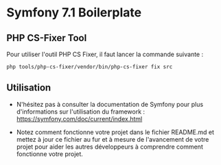 # Symfony 7.1 Boilerplate 



## PHP CS-Fixer Tool

Pour utiliser l'outil PHP CS Fixer, il faut lancer la commande suivante : 

`php tools/php-cs-fixer/vendor/bin/php-cs-fixer fix src`

## Utilisation

- N'hésitez pas à consulter la documentation de Symfony pour plus d'informations sur l'utilisation du framework : https://symfony.com/doc/current/index.html

- Notez comment fonctionne votre projet dans le fichier README.md et mettez à jour ce fichier au fur et à mesure de l'avancement de votre projet pour aider les autres développeurs à comprendre comment fonctionne votre projet.
